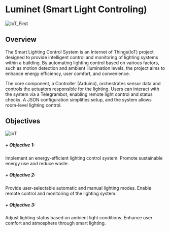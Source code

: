 # Luminet (Smart Light Controling)
![IoT_First](https://github.com/user-attachments/assets/e09cc98d-c718-474c-89d1-3326abae060c)
## Overview
The Smart Lighting Control System is an Internet of Things(IoT) project designed to provide intelligent control and monitoring of lighting systems within a building. By automating lighting control based on various factors, such as motion detection and ambient illumination levels, the project aims to enhance energy efficiency, user comfort, and convenience.

The core component, a Controller (Arduino), orchestrates sensor data and controls the actuators responsible for the lighting. Users can interact with the system via a Telegrambot, enabling remote light control and status checks.
A JSON configuration simplifies setup, and the system allows room-level lighting control.

## Objectives
![IoT](https://github.com/user-attachments/assets/d6e838c6-1326-4a29-9ace-34644415d712)
##### + Objective 1:
Implement an energy-efficient lighting control system. Promote sustainable energy use and reduce waste.
##### + Objective 2:
Provide user-selectable automatic and manual lighting modes. Enable remote control and monitoring of the lighting system.
##### + Objective 3:
Adjust lighting status based on ambient light conditions. Enhance user comfort and atmosphere through smart lighting. 
